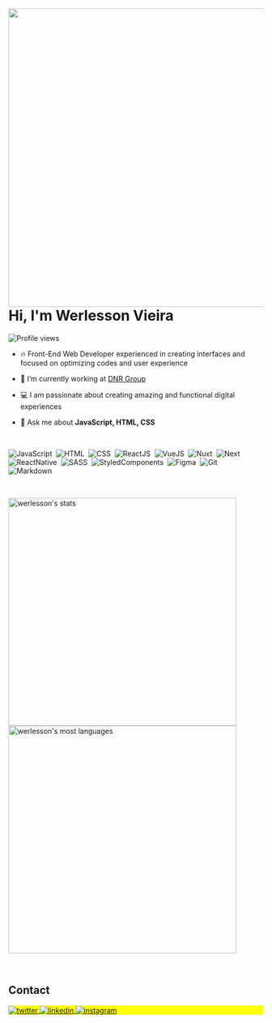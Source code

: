 <img align="right" height="590em" src="https://raw.githubusercontent.com/gist/werlesson/1c2d6e6748898153820099cba2efb529/raw/9e593edf8679cff225f89e85c835826427401fa4/github_card.svg"/>
<h1 align="left">Hi, I'm Werlesson Vieira</h1>
<p align="left"> <img src="https://komarev.com/ghpvc/?username=werlesson&color=blue" alt="Profile views" /> </p>

- 🔥 Front-End Web Developer experienced in creating interfaces and focused on optimizing codes and user experience

- 🔭 I’m currently working at [DNR Group](https://www.linkedin.com/company/grupodnr/mycompany/)

- 💻 I am passionate about creating amazing and functional digital experiences

- 💬 Ask me about **JavaScript, HTML, CSS**

<!-- ⚡ Fun fact **Oneye 😜** -->

<!-- 👨‍💻 More at [maykbrito.dev](https://maykbrito.dev) -->

<br />

![JavaScript](https://img.shields.io/badge/-JavaScript-05122A?style=flat&logo=javascript)&nbsp;
![HTML](https://img.shields.io/badge/-HTML-05122A?style=flat&logo=HTML5)&nbsp;
![CSS](https://img.shields.io/badge/-CSS-05122A?style=flat&logo=CSS3&logoColor=1572B6)&nbsp;
![ReactJS](https://img.shields.io/badge/-React-05122A?style=flat&logo=react)&nbsp;
![VueJS](https://img.shields.io/badge/-Vue-05122A?style=flat&logo=vuedotjs)&nbsp;
![Nuxt](https://img.shields.io/badge/-Nuxt-05122A?style=flat&logo=nuxtdotjs)&nbsp;
![Next](https://img.shields.io/badge/-Next-05122A?style=flat&logo=nextdotjs)&nbsp;
![ReactNative](https://img.shields.io/badge/-React_Native-05122A?style=flat&logo=react)&nbsp;
![SASS](https://img.shields.io/badge/-SASS-05122A?style=flat&logo=sass)&nbsp;
![StyledComponents](https://img.shields.io/badge/-Styled_Components-05122A?style=flat&logo=styledcomponents)&nbsp;
![Figma](https://img.shields.io/badge/-Figma-05122A?style=flat&logo=figma)&nbsp;
![Git](https://img.shields.io/badge/-Git-05122A?style=flat&logo=git)&nbsp;
![Markdown](https://img.shields.io/badge/-Markdown-05122A?style=flat&logo=markdown)&nbsp;

<br>

<p align="left">
<img width="450em" src="https://github-readme-stats.vercel.app/api?username=werlesson&show_icons=true&theme=vision-friendly-dark" alt="werlesson's stats"/>
<img width="450em" src="https://github-readme-stats.vercel.app/api/top-langs/?username=werlesson&layout=compact&theme=vision-friendly-dark" alt="werlesson's most languages"/>
</p>
<!--

<br><br>

## 🛠 &nbsp;Tech Stack

![JavaScript](https://img.shields.io/badge/-JavaScript-05122A?style=flat&logo=javascript)&nbsp;
![Node.js](https://img.shields.io/badge/-Node.js-05122A?style=flat&logo=node.js)&nbsp;
![HTML](https://img.shields.io/badge/-HTML-05122A?style=flat&logo=HTML5)&nbsp;
![CSS](https://img.shields.io/badge/-CSS-05122A?style=flat&logo=CSS3&logoColor=1572B6)&nbsp;
![React](https://img.shields.io/badge/-React-05122A?style=flat&logo=react)&nbsp;
![Git](https://img.shields.io/badge/-Git-05122A?style=flat&logo=git)&nbsp;
![GitHub](https://img.shields.io/badge/-GitHub-05122A?style=flat&logo=github)&nbsp;
![Markdown](https://img.shields.io/badge/-Markdown-05122A?style=flat&logo=markdown)&nbsp;
![Visual Studio Code](https://img.shields.io/badge/-Visual%20Studio%20Code-05122A?style=flat&logo=visual-studio-code&logoColor=007ACC)&nbsp;
![PostgreSQL](https://img.shields.io/badge/-PostgreSQL-05122A?style=flat&logo=postgresql)&nbsp;
![SQLite](https://img.shields.io/badge/-SQLite-05122A?style=flat&logo=sqlite)&nbsp;

<br><br>

## ⚙️ &nbsp;GitHub Analytics

<p align="left">
<img width="530em" src="https://github-readme-stats.vercel.app/api?username=maykbrito&show_icons=true&theme=vision-friendly-dark" alt="maykbrito's stats"/>
<img width="530em" src="https://github-readme-stats.vercel.app/api/top-langs/?username=maykbrito&layout=compact&theme=vision-friendly-dark" alt="maykbrito's most languages"/>
</p>
-->

<br>

## Contact

<p align="left" style="background:yellow">
<!-- a href="https://codepen.io/maykbrito" target="_blank">
  <img align="center" src="https://img.shields.io/badge/-maykbrito-05122A?style=flat&logo=codepen" alt="codepen"/>
</a -->
<a href="https://twitter.com/vieira" target="_blank">
  <img align="center" src="https://img.shields.io/badge/-werlessonvieira-05122A?style=flat&logo=twitter" alt="twitter"/>  
</a>
<a href="https://linkedin.com/in/werlesson" target="_blank">
  <img align="center" src="https://img.shields.io/badge/-werlesson-05122A?style=flat&logo=linkedin" alt="linkedin"/>
</a>
<a href="https://instagram.com/werlessonvieira" target="_blank">
 <img align="center" src="https://img.shields.io/badge/-werlessonvieira-05122A?style=flat&logo=instagram" alt="instagram"/>
</a>
<!--a href="https://youtube.com/maykbrito" target="_blank">
 <img align="center" src="https://img.shields.io/badge/-maykbrito-05122A?style=flat&logo=youtube" alt="youtube"/>
</a-->
</p>

<!--

<img width="490em" src="https://github-readme-twitter-gazf.vercel.app/api?id=maykbrito&layout=wide&show_reply=off&show_retweet=off" />


**maykbrito/maykbrito** is a ✨ _special_ ✨ repository because its `README.md` (this file) appears on your GitHub profile.

Here are some ideas to get you started:

- 🔭 I’m currently working on ...
- 🌱 I’m currently learning ...
- 👯 I’m looking to collaborate on ...
- 🤔 I’m looking for help with ...
- 💬 Ask me about ...
- 📫 How to reach me: ...
- 😄 Pronouns: ...
- ⚡ Fun fact: ...
-->
